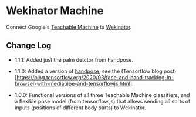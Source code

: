 # Wekinator Machine

Connect Google's [Teachable Machine](https://teachablemachine.withgoogle.com) to [Wekinator](http://www.wekinator.org).

## Change Log

- 1.1.1: Added just the palm detctor from handpose.

- 1.1.0: Added a version of [handpose](https://github.com/tensorflow/tfjs-models/tree/master/handpose), see the (Tensorflow blog post)[https://blog.tensorflow.org/2020/03/face-and-hand-tracking-in-browser-with-mediapipe-and-tensorflowjs.html].

- 1.0.0: Functional versions of all three Teachable Machine classifiers, and a flexible pose model (from tensorflow.js) that allows sending all sorts of inputs (positions of different body parts) to Wekinator.